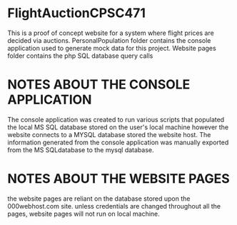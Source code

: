 # FlightAuctionCPSC471
This is a proof of concept website for a system where flight prices are decided via auctions. 
PersonalPopulation folder contains the console application used to generate mock data for this project.
Website pages folder contains the php SQL database query calls

# NOTES ABOUT THE CONSOLE APPLICATION
The console application was created to run various scripts that populated the local MS SQL database stored on the user's local machine
however the website connects to a MYSQL database stored the website host.
The information generated from the console application was manually exported from the  MS SQLdatabase to the mysql database.


# NOTES ABOUT THE WEBSITE PAGES
the website pages are reliant on the database stored upon the 000webhost.com site. unless credentials
are changed throughout all the pages, website pages will not run on local machine. 
